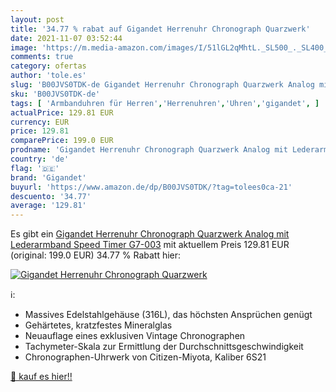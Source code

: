 ```yaml
---
layout: post
title: '34.77 % rabat auf Gigandet Herrenuhr Chronograph Quarzwerk'
date: 2021-11-07 03:52:44
image: 'https://m.media-amazon.com/images/I/51lGL2qMhtL._SL500_._SL400_.jpg'
comments: true
category: ofertas
author: 'tole.es'
slug: 'B00JVS0TDK-de Gigandet Herrenuhr Chronograph Quarzwerk Analog mit...'
sku: 'B00JVS0TDK-de'
tags: [ 'Armbanduhren für Herren','Herrenuhren','Uhren','gigandet', ]
actualPrice: 129.81 EUR
currency: EUR
price: 129.81
comparePrice: 199.0 EUR
prodname: 'Gigandet Herrenuhr Chronograph Quarzwerk Analog mit Lederarmband Speed Timer G7-003'
country: 'de'
flag: '🇩🇪'
brand: 'Gigandet'
buyurl: 'https://www.amazon.de/dp/B00JVS0TDK/?tag=tolees0ca-21'
descuento: '34.77'
average: '129.81'
---
```


Es gibt ein [Gigandet Herrenuhr Chronograph Quarzwerk Analog mit Lederarmband Speed Timer G7-003](https://www.amazon.de/dp/B00JVS0TDK/?tag=tolees0ca-21) mit aktuellem Preis 129.81 EUR (original: 199.0 EUR) 34.77 % Rabatt hier:

[![Gigandet Herrenuhr Chronograph Quarzwerk](https://m.media-amazon.com/images/I/51lGL2qMhtL._SL500_._SL400_.jpg)](https://www.amazon.de/dp/B00JVS0TDK/?tag=tolees0ca-21)

ℹ️:

- Massives Edelstahlgehäuse (316L), das höchsten Ansprüchen genügt
- Gehärtetes, kratzfestes Mineralglas
- Neuauflage eines exklusiven Vintage Chronographen
- Tachymeter-Skala zur Ermittlung der Durchschnittsgeschwindigkeit
- Chronographen-Uhrwerk von Citizen-Miyota, Kaliber 6S21

[🛒 kauf es hier!!](https://www.amazon.de/dp/B00JVS0TDK/?tag=tolees0ca-21)
